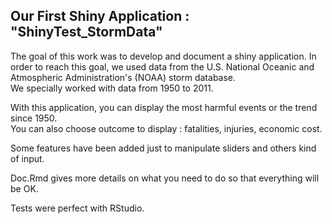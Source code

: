 ## Our First Shiny Application : "ShinyTest_StormData"

  
The goal of this work was to develop and document a shiny application.
In order to reach this goal, we used data from the U.S. National Oceanic and Atmospheric Administration's (NOAA) storm database.  
We specially worked with data from 1950 to 2011. 
 
With this application, you can display the most harmful events or the trend since 1950.  
You can also choose outcome to display : fatalities, injuries, economic cost.  

Some features have been added just to manipulate sliders and others kind of input.  

Doc.Rmd gives more details on what you need to do so that everything will be OK.   

Tests were perfect with RStudio.  
 

